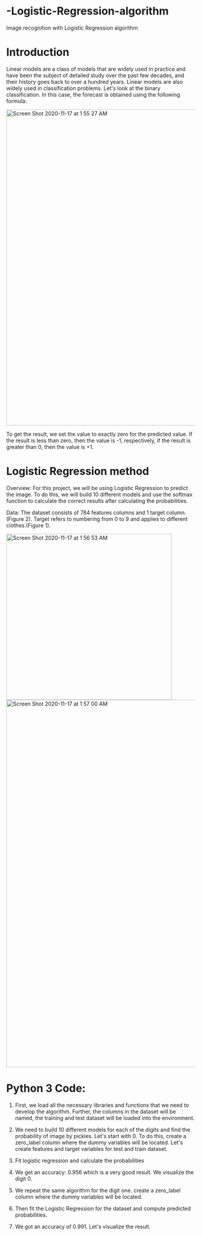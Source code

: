 # -Logistic-Regression-algorithm
Image recognition with Logistic Regression algorithm


# Introduction
Linear models are a class of models that are widely used in practice and have been the subject of detailed study over the past few decades, and their history goes back to over a hundred years. Linear models are also widely used in classification problems. Let's look at the binary classification. In this case, the forecast is obtained using the following formula:

<img width="838" alt="Screen Shot 2020-11-17 at 1 55 27 AM" src="https://user-images.githubusercontent.com/66921930/99356550-57d9a500-2878-11eb-9420-bacdf88f2cdb.png">

To get the result, we set the value to exactly zero for the predicted value. If the result is less than zero, then the value is -1, respectively, if the result is greater than 0, then the value is +1.

# Logistic Regression method

Overview: For this project, we will be using Logistic Regression to predict the image. To do
this, we will build 10 different models and use the softmax function to calculate the correct results after calculating the probabilities.

Data: The dataset consists of 784 features columns and 1 target column.(Figure 2). Target refers to numbering from 0 to 9 and applies to different clothes.(Figure 1).

<img width="440" alt="Screen Shot 2020-11-17 at 1 56 53 AM" src="https://user-images.githubusercontent.com/66921930/99356551-58723b80-2878-11eb-9f74-8e23f1d68f70.png">


<img width="974" alt="Screen Shot 2020-11-17 at 1 57 00 AM" src="https://user-images.githubusercontent.com/66921930/99356552-58723b80-2878-11eb-814c-ee6a51ff1749.png">

# Python 3 Code:

1) First, we load all the necessary libraries and functions that we need to develop the algorithm. Further, the columns in the dataset will be named, the training and test dataset will be loaded into the environment.


2) We need to build 10 different models for each of the digits and find the probability of image by pickles. Let's start with 0. To do this, create a zero_label column where the dummy variables will be located. Let's create features and target variables for test and train dataset.


3) Fit logistic regression and calculate the probabilities


4) We get an accuracy: 0.956 which is a very good result. We visualize the digit 0.


5) We repeat the same algorithm for the digit one. create a zero_label column where the dummy variables will be located.


6) Then fit the Logistic Regression for the dataset and compute predicted probabilities.


7) We got an accuracy of 0.991. Let's visualize the result.


